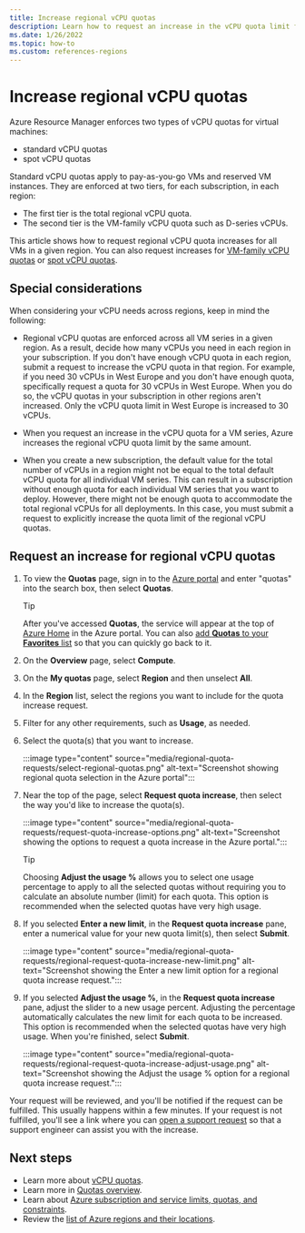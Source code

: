 ```yaml
---
title: Increase regional vCPU quotas
description: Learn how to request an increase in the vCPU quota limit for a region in the Azure portal.
ms.date: 1/26/2022
ms.topic: how-to
ms.custom: references-regions
---
```


# Increase regional vCPU quotas

Azure Resource Manager enforces two types of vCPU quotas for virtual machines:

- standard vCPU quotas
- spot vCPU quotas

Standard vCPU quotas apply to pay-as-you-go VMs and reserved VM instances. They are enforced at two tiers, for each subscription, in each region:

- The first tier is the total regional vCPU quota.
- The second tier is the VM-family vCPU quota such as D-series vCPUs.

This article shows how to request regional vCPU quota increases for all VMs in a given region. You can also request increases for [VM-family vCPU quotas](per-vm-quota-requests.md) or [spot vCPU quotas](spot-quota.md).

## Special considerations

When considering your vCPU needs across regions, keep in mind the following:

- Regional vCPU quotas are enforced across all VM series in a given region. As a result, decide how many vCPUs you need in each region in your subscription. If you don't have enough vCPU quota in each region, submit a request to increase the vCPU quota in that region. For example, if you need 30 vCPUs in West Europe and you don't have enough quota, specifically request a quota for 30 vCPUs in West Europe. When you do so, the vCPU quotas in your subscription in other regions aren't increased. Only the vCPU quota limit in West Europe is increased to 30 vCPUs.

- When you request an increase in the vCPU quota for a VM series, Azure increases the regional vCPU quota limit by the same amount.

- When you create a new subscription, the default value for the total number of vCPUs in a region might not be equal to the total default vCPU quota for all individual VM series. This can result in a subscription without enough quota for each individual VM series that you want to deploy. However, there might not be enough quota to accommodate the total regional vCPUs for all deployments. In this case, you must submit a request to explicitly increase the quota limit of the regional vCPU quotas.

## Request an increase for regional vCPU quotas

1. To view the **Quotas** page, sign in to the [Azure portal](https://portal.azure.com) and enter "quotas" into the search box, then select **Quotas**.

   > [!TIP]
   > After you've accessed **Quotas**, the service will appear at the top of [Azure Home](https://ms.portal.azure.com/#home) in the Azure portal. You can also [add **Quotas** to your **Favorites** list](../azure-portal-add-remove-sort-favorites.md) so that you can quickly go back to it.

1. On the **Overview** page, select **Compute**.
1. On the **My quotas** page, select **Region** and then unselect **All**.
1. In the **Region** list, select the regions you want to include for the quota increase request.
1. Filter for any other requirements, such as **Usage**, as needed.
1. Select the quota(s) that you want to increase.

   :::image type="content" source="media/regional-quota-requests/select-regional-quotas.png" alt-text="Screenshot showing regional quota selection in the Azure portal":::

1. Near the top of the page, select **Request quota increase**, then select the way you'd like to increase the quota(s).

   :::image type="content" source="media/regional-quota-requests/request-quota-increase-options.png" alt-text="Screenshot showing the options to request a quota increase in the Azure portal.":::

   > [!TIP]
   > Choosing **Adjust the usage %** allows you to select one usage percentage to apply to all the selected quotas without requiring you to calculate an absolute number (limit) for each quota. This option is recommended when the selected quotas have very high usage.

1. If you selected **Enter a new limit**, in the **Request quota increase** pane, enter a numerical value for your new quota limit(s), then select **Submit**.

   :::image type="content" source="media/regional-quota-requests/regional-request-quota-increase-new-limit.png" alt-text="Screenshot showing the Enter a new limit option for a regional quota increase request.":::

1. If you selected **Adjust the usage %**, in the **Request quota increase** pane, adjust the slider to a new usage percent. Adjusting the percentage automatically calculates the new limit for each quota to be increased. This option is recommended when the selected quotas have very high usage. When you're finished, select **Submit**.

   :::image type="content" source="media/regional-quota-requests/regional-request-quota-increase-adjust-usage.png" alt-text="Screenshot showing the Adjust the usage % option for a regional quota increase request.":::

Your request will be reviewed, and you'll be notified if the request can be fulfilled. This usually happens within a few minutes. If your request is not fulfilled, you'll see a link where you can [open a support request](how-to-create-azure-support-request.md) so that a support engineer can assist you with the increase.

## Next steps

- Learn more about [vCPU quotas](../../virtual-machines/windows/quotas.md).
- Learn more in [Quotas overview](quotas-overview.md).
- Learn about [Azure subscription and service limits, quotas, and constraints](../../azure-resource-manager/management/azure-subscription-service-limits.md).
- Review the [list of Azure regions and their locations](https://azure.microsoft.com/regions/).
